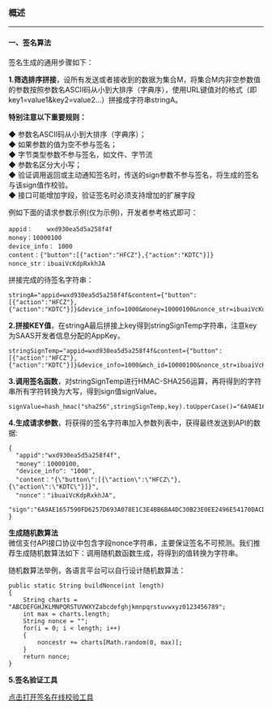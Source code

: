 ### 概述

---

#### 一、签名算法

签名生成的通用步骤如下：

**1.筛选排序拼接**，设所有发送或者接收到的数据为集合M，将集合M内非空参数值的参数按照参数名ASCII码从小到大排序（字典序），使用URL键值对的格式（即key1=value1&key2=value2…）拼接成字符串stringA。

**特别注意以下重要规则：**

◆ 参数名ASCII码从小到大排序（字典序）；  
◆ 如果参数的值为空不参与签名；  
◆ 字节类型参数不参与签名，如文件、字节流  
◆ 参数名区分大小写；  
◆ 验证调用返回或主动通知签名时，传送的sign参数不参与签名，将生成的签名与该sign值作校验。  
◆ 接口可能增加字段，验证签名时必须支持增加的扩展字段

例如下面的请求参数示例\(仅为示例\)，开发者参考格式即可：

```
appid：    wxd930ea5d5a258f4f
money：10000100
device_info： 1000
content：{"button":[{"action":"HFCZ"},{"action":"KDTC"}]}
nonce_str：ibuaiVcKdpRxkhJA
```

拼接完成的待签名字符串：

```
stringA="appid=wxd930ea5d5a258f4f&content={"button":[{"action":"HFCZ"},{"action":"KDTC"}]}&device_info=1000&money=10000100&nonce_str=ibuaiVcKdpRxkhJA"
```

**2.拼接KEY值**，在stringA最后拼接上key得到stringSignTemp字符串，注意key为SAAS开发者信息分配的AppKey。

```
stringSignTemp="appid=wxd930ea5d5a258f4f&content={"button":[{"action":"HFCZ"},{"action":"KDTC"}]}&device_info=1000&mch_id=10000100&nonce_str=ibuaiVcKdpRxkhJA&key=192006250b4c09247ec02edce69f6a2d"
```

**3.调用签名函数**，对stringSignTemp进行HMAC-SHA256运算，再将得到的字符串所有字符转换为大写，得到sign值signValue。

```
signValue=hash_hmac("sha256",stringSignTemp,key).toUpperCase()="6A9AE1657590FD6257D693A078E1C3E4BB6BA4DC30B23E0EE2496E54170DACD6"
```

**4.生成请求参数**，将获得的签名字符串加入参数列表中，获得最终发送到API的数据:

```
{
  "appid":"wxd930ea5d5a258f4f",
  "money"：10000100,
  "device_info": "1000",
  "content："{\"button\":[{\"action\":\"HFCZ\"},{\"action\":\"KDTC\"}]}",
  "nonce"："ibuaiVcKdpRxkhJA",
  "sign":"6A9AE1657590FD6257D693A078E1C3E4BB6BA4DC30B23E0EE2496E54170DACD6"
}
```

**生成随机数算法**  
微信支付API接口协议中包含字段nonce字符串，主要保证签名不可预测。我们推荐生成随机数算法如下：调用随机数函数生成，将得到的值转换为字符串。

随机数算法举例，各语言平台可以自行设计随机数算法：

```
public static String buildNonce(int length)
{
    String charts = "ABCDEFGHJKLMNPQRSTUVWXYZabcdefghjkmnpqrstuvwxyz0123456789";
    int max = charts.length;
    String nonce = "";
    for(i = 0; i < length; i++)
    {
        noncestr += charts[Math.random(0, max)];
    } 
    return nonce;
}
```

**5.签名验证工具**

[点击打开签名在线校验工具](https://open.gzlle.com/api/doc/sign-tool/)



